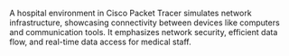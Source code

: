 A hospital environment in Cisco Packet Tracer simulates network infrastructure, showcasing connectivity between devices like computers and communication tools. It emphasizes network security, efficient data flow, and real-time data access for medical staff.
